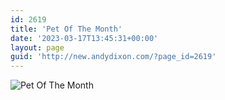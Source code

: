```yaml
---
id: 2619
title: 'Pet Of The Month'
date: '2023-03-17T13:45:31+00:00'
layout: page
guid: 'http://new.andydixon.com/?page_id=2619'
---
```


![Pet Of The Month](https://i0.wp.com/assets.g8x2.ldn.idrivee2-23.com/posters/Pet%20Of%20The%20Month%2001.jpg?w=1200&ssl=1 "Pet Of The Month")